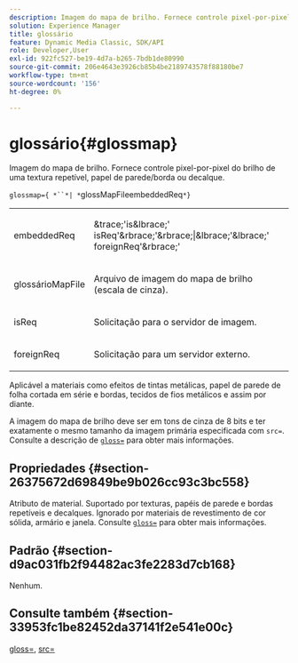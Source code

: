 ```yaml
---
description: Imagem do mapa de brilho. Fornece controle pixel-por-pixel do brilho de uma textura repetível, papel de parede/borda ou decalque.
solution: Experience Manager
title: glossário
feature: Dynamic Media Classic, SDK/API
role: Developer,User
exl-id: 922fc527-be19-4d7a-b265-7bdb1de80990
source-git-commit: 206e4643e3926cb85b4be2189743578f88180be7
workflow-type: tm+mt
source-wordcount: '156'
ht-degree: 0%

---
```


# glossário{#glossmap}

Imagem do mapa de brilho. Fornece controle pixel-por-pixel do brilho de uma textura repetível, papel de parede/borda ou decalque.

`glossmap={ *``*| *`glossMapFileembeddedReq`*}`

<table id="simpletable_6AFC3DEB61D647339525C7CFFA052608"> 
 <tr class="strow"> 
  <td class="stentry"> <p><span class="codeph"> <span class="varname"> embeddedReq</span> </span> </p></td> 
  <td class="stentry"> <p><span class="codeph">&amp;trace;'is&amp;lbrace;'<span class="varname"> isReq</span>'&amp;rbrace;'&amp;rbrace;|&amp;lbrace;'&amp;lbrace;'<span class="varname"> foreignReq</span>'&amp;rbrace;'  </span> </p></td> 
 </tr> 
 <tr class="strow"> 
  <td class="stentry"> <p><span class="codeph"> <span class="varname"> glossárioMapFile</span> </span> </p></td> 
  <td class="stentry"> <p>Arquivo de imagem do mapa de brilho (escala de cinza). </p></td> 
 </tr> 
 <tr class="strow"> 
  <td class="stentry"> <p><span class="codeph"> <span class="varname"> isReq</span> </span> </p></td> 
  <td class="stentry"> <p>Solicitação para o servidor de imagem. </p></td> 
 </tr> 
 <tr class="strow"> 
  <td class="stentry"> <p><span class="codeph"> <span class="varname"> foreignReq  </span> </span> </p></td> 
  <td class="stentry"> <p>Solicitação para um servidor externo. </p></td> 
 </tr> 
</table>

Aplicável a materiais como efeitos de tintas metálicas, papel de parede de folha cortada em série e bordas, tecidos de fios metálicos e assim por diante.

A imagem do mapa de brilho deve ser em tons de cinza de 8 bits e ter exatamente o mesmo tamanho da imagem primária especificada com `src=`. Consulte a descrição de [ `gloss=`](../../../../../ir-api/http-protocol/image-rendering-api-ref/c-ir-http-protocol-ref/c-ir-http-protocol-command-reference/r-ir-http-gloss.md#reference-325aef2ee51e4e1584a06047427340ca) para obter mais informações.

## Propriedades {#section-26375672d69849be9b026cc93c3bc558}

Atributo de material. Suportado por texturas, papéis de parede e bordas repetíveis e decalques. Ignorado por materiais de revestimento de cor sólida, armário e janela. Consulte [ `gloss=`](../../../../../ir-api/http-protocol/image-rendering-api-ref/c-ir-http-protocol-ref/c-ir-http-protocol-command-reference/r-ir-http-gloss.md#reference-325aef2ee51e4e1584a06047427340ca) para obter mais informações.

## Padrão {#section-d9ac031fb2f94482ac3fe2283d7cb168}

Nenhum.

## Consulte também {#section-33953fc1be82452da37141f2e541e00c}

[gloss=](../../../../../ir-api/http-protocol/image-rendering-api-ref/c-ir-http-protocol-ref/c-ir-http-protocol-command-reference/r-ir-http-gloss.md#reference-325aef2ee51e4e1584a06047427340ca),  [src=](../../../../../ir-api/http-protocol/image-rendering-api-ref/c-ir-http-protocol-ref/c-ir-http-protocol-command-reference/r-ir-src.md#reference-62c98abad22149d68d405ed6aaff8272)
